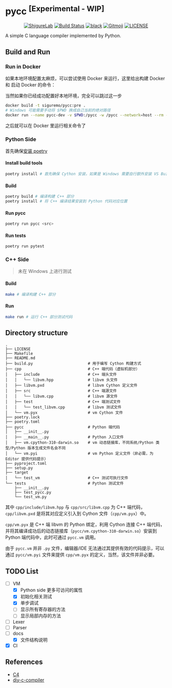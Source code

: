 # pycc <sup>[Experimental - WIP]</sup>

<p align="center">
   <a href="https://github.com/ShigureLab"><img src="https://img.shields.io/badge/ShigureLab-cyan?style=flat-square" alt="ShigureLab"></a>
   <a href="https://actions-badge.atrox.dev/ShigureLab/pycc/goto?ref=main"><img alt="Build Status" src="https://img.shields.io/endpoint.svg?url=https%3A%2F%2Factions-badge.atrox.dev%2FShigureLab%2Fpycc%2Fbadge%3Fref%3Dmain&label=Tests&style=flat-square" /></a>
   <a href="https://github.com/psf/black"><img alt="black" src="https://img.shields.io/badge/code%20style-black-000000?style=flat-square"></a>
   <a href="https://gitmoji.dev"><img src="https://img.shields.io/badge/gitmoji-%20😜%20😍-FFDD67?style=flat-square" alt="Gitmoji"></a>
   <a href="LICENSE"><img alt="LICENSE" src="https://img.shields.io/github/license/ShigureLab/pycc?style=flat-square"></a>
</p>

A simple C language compiler implemented by Python.

## Build and Run

### Run in Docker

如果本地环境配置太麻烦，可以尝试使用 Docker 来运行，这里给出构建 Docker 和 启动 Docker 的命令：

当然如果你已经成功配置好本地环境，完全可以跳过这一步

```bash
docker build -t siguremo/pycc:pre .
# Windows 可能需要手动将 $PWD 换成自己当前的绝对路径
docker run --name pycc-dev -v $PWD:/pycc -w /pycc --network=host --rm -it siguremo/pycc:pre /bin/bash
```

之后就可以在 Docker 里运行相关命令了

### Python Side

首先确保[安装 poetry](https://python-poetry.org/docs/#installation)

#### Install build tools

```bash
poetry install # 首先确保 Cython 安装，如果是 Windows 需要自行额外安装 VS Build Tools
```

#### Build

```bash
poetry build # 编译构建 C++ 部分
poetry install # 将 C++ 编译结果安装到 Python 代码对应位置
```

#### Run pycc

```bash
poetry run pycc <src>
```

#### Run tests

```bash
poetry run pytest
```

### C++ Side

> 未在 Windows 上进行测试

#### Build

```bash
make # 编译构建 C++ 部分
```

#### Run

```bash
make run # 运行 C++ 部分测试代码
```

## Directory structure

```
.
├── LICENSE
├── Makefile
├── README.md
├── build.py                        # 用于编写 Cython 构建方式
├── cpp                             # C++ 端代码（虚拟机部分）
│   ├── include                     # C++ 端头文件
│   │   └── libvm.hpp               # libvm 头文件
│   ├── libvm.pxd                   # libvm Cython 定义文件
│   ├── src                         # C++ 端源文件
│   │   └── libvm.cpp               # libvm 源文件
│   ├── test                        # C++ 端测试文件
│   │   └── test_libvm.cpp          # libvm 测试文件
│   └── vm.pyx                      # vm Cython 文件
├── poetry.lock
├── poetry.toml
├── pycc                            # Python 端代码
│   ├── __init__.py
│   ├── __main__.py                 # Python 入口文件
│   ├── vm.cpython-310-darwin.so    # vm 动态链接库，不同系统/Python 类型/Python 版本生成文件名会不同
│   └── vm.pyi                      # vm Python 定义文件（非必需，为 Editor 提供代码提示）
├── pyproject.toml
├── setup.py
├── target
│   └── test_vm                     # C++ 测试可执行文件
└── tests                           # Python 测试文件
    ├── __init__.py
    ├── test_pycc.py
    └── test_vm.py
```

其中 `cpp/include/libvm.hpp` 与 `cpp/src/libvm.cpp` 为 C++ 端代码，`cpp/libvm.pxd` 是将其对应定义引入到 Cython 文件（`cpp/vm.pyx`）中。

`cpp/vm.pyx` 是 C++ 端 libvm 的 Python 绑定，利用 Cython 连接 C++ 端代码，并将其编译成功后的动态链接库（`pycc/vm.cpython-310-darwin.so`）安装到 Python 端代码中，此时可通过 `pycc.vm` 调用。

由于 `pycc.vm` 并非 `.py` 文件，编辑器/IDE 无法通过其提供有效的代码提示，可以通过 `pycc/vm.pyi` 文件来提供 `cpp/vm.pyx` 的定义，当然，该文件并非必要。

## TODO List

-  [ ] VM
   -  [x] Python side 更多可访问的属性
   -  [x] 初始化相关测试
   -  [x] 单步调试
   -  [ ] 显示所有寄存器的方法
   -  [ ] 显示局部内存的方法
-  [ ] Lexer
-  [ ] Parser
-  [ ] docs
   -  [x] 文件结构说明
-  [x] CI

## References

-  [C4](https://github.com/rswier/c4)
-  [diy-c-compiler](https://wizardforcel.gitbooks.io/diy-c-compiler/content/1.html)
